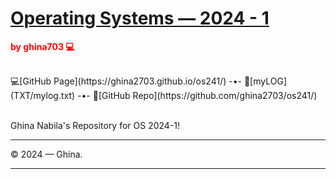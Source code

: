 # [Operating Systems — 2024 - 1](https://ghina2703.github.io/os241/)
<span style="color:RED; font-weight:bold;">by ghina703 💻</span>

<br>
💻[GitHub Page](https://ghina2703.github.io/os241/) -•-
📄[myLOG](TXT/mylog.txt) -•-
📎[GitHub Repo](https://github.com/ghina2703/os241/)
<br><br>

Ghina Nabila's Repository for OS 2024-1!

---

© 2024 — Ghina.

---
